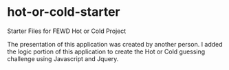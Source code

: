 # hot-or-cold-starter
Starter Files for FEWD Hot or Cold Project

The presentation of this application was created by another person. I added the logic portion of this application to create the 
Hot or Cold guessing challenge using Javascript and Jquery.
